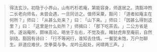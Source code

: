 > 得法玄沙。初隐于小界山，山有朽杉若庵，第能容身，师遂居之。清豁冲煦二长老向师名，未尝会遇，一旦同访之。值师采粟，豁问：​「道者如庵主在何所？​」师曰：​「从甚么处来？​」曰：​「山下来。​」师曰：​「因甚么得到这里？​」曰：​「这里是什么处所？​」师揖曰：​「那下吃茶去。​」二公方省是师，遂诣庵所，颇味高论。晤坐于左右，不觉及夜。睹豺虎奔至庵前，自然驯绕。豁因有诗曰：​「行不等闲行，谁知去住情。一餐犹未饱，万户勿聊生。非道应难伏，空拳莫与争。龙吟云起处，闲啸两三声。​」


